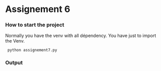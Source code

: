 # Assignement 6

### How to start the project

Normally you have the venv with all dépendency. You have just to import the Venv.

     python assignement7.py


### Output

 
